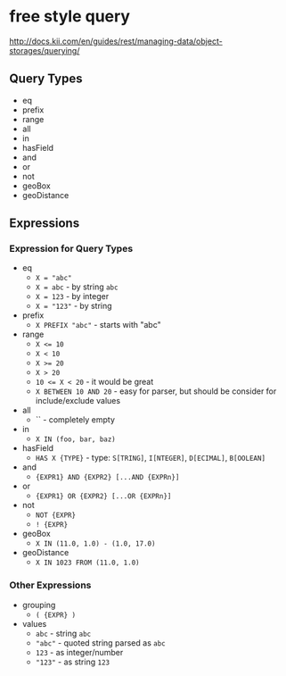 # free style query

<http://docs.kii.com/en/guides/rest/managing-data/object-storages/querying/>

## Query Types

*   eq
*   prefix
*   range
*   all
*   in
*   hasField
*   and
*   or
*   not
*   geoBox
*   geoDistance

## Expressions

### Expression for Query Types

*   eq
    *   `X = "abc"`
    *   `X = abc` - by string `abc`
    *   `X = 123` - by integer
    *   `X = "123"` - by string
*   prefix
    *   `X PREFIX "abc"` - starts with "abc"
*   range
    *   `X <= 10`
    *   `X < 10`
    *   `X >= 20`
    *   `X > 20`
    *   `10 <= X < 20` - it would be great
    *   `X BETWEEN 10 AND 20` - easy for parser, but should be consider for
        include/exclude values
*   all
    *   `` - completely empty
*   in
    *   `X IN (foo, bar, baz)`
*   hasField
    *   `HAS X {TYPE}` - type: `S[TRING]`, `I[NTEGER]`, `D[ECIMAL]`, `B[OOLEAN]`
*   and
    *   `{EXPR1} AND {EXPR2} [...AND {EXPRn}]`
*   or
    *   `{EXPR1} OR {EXPR2} [...OR {EXPRn}]`
*   not
    *   `NOT {EXPR}`
    *   `! {EXPR}`
*   geoBox
    *   `X IN (11.0, 1.0) - (1.0, 17.0)`
*   geoDistance
    *   `X IN 1023 FROM (11.0, 1.0)`

### Other Expressions

*   grouping
    *    `( {EXPR} )`
*   values
    *    `abc` - string `abc`
    *    `"abc"` - quoted string parsed as `abc`
    *    `123` - as integer/number
    *    `"123"` - as string `123`
